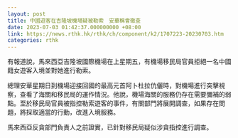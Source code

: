 ```yaml
---
layout: post
title: 中國遊客在吉隆坡機場疑被勒索　安華稱會徹查
date: 2023-07-03 01:42:37.000000000 +08:00
link: https://news.rthk.hk/rthk/ch/component/k2/1707223-20230703.htm
categories: rthk
---
```


有報道說，馬來西亞吉隆坡國際機場在上星期五，有機場移民局官員拒絕一名中國籍女遊客入境並對她進行勒索。

總理安華星期日到機場迎接回國的最高元首阿卜杜拉伉儷時，對機場進行突擊視察，查看了海關和移民局的運作情況。他說，機場海關的服務仍存在需要彌補的弱點。至於移民局官員被指控勒索遊客的事件，有關部門將展開調查，如果存在問題，將採取適當的行動，改進入境服務。

馬來西亞反貪部門負責人之前證實，已針對移民局疑似涉貪指控進行調查。
